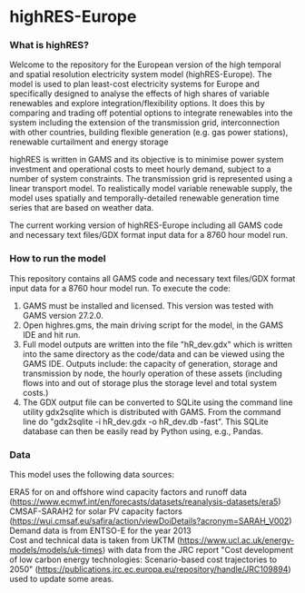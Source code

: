 # highRES-Europe

### **What is highRES**?

Welcome to the repository for the European version of the high temporal and spatial resolution electricity system model (highRES-Europe). The model is used to plan least-cost electricity systems for Europe and specifically designed to analyse the effects of high shares of variable renewables and explore integration/flexibility options. It does this by comparing and trading off potential options to integrate renewables into the system including the extension of the transmission grid, interconnection with other countries, building flexible generation (e.g. gas power stations), renewable curtailment and energy storage

highRES is written in GAMS and its objective is to minimise power system investment and operational costs to meet hourly demand, subject to a number of system constraints. The transmission grid is represented using a linear transport model. To realistically model variable renewable supply, the model uses spatially and temporally-detailed renewable generation time series that are based on weather data.

The current working version of highRES-Europe including all GAMS code and necessary text files/GDX format input data for a 8760 hour model run.

### **How to run the model**

This repository contains all GAMS code and necessary text files/GDX format input data for a 8760 hour model run. To execute the code:

1. GAMS must be installed and licensed. This version was tested with GAMS version 27.2.0.
2. Open highres.gms, the main driving script for the model, in the GAMS IDE and hit run.
3. Full model outputs are written into the file "hR_dev.gdx" which is written into the same directory as the code/data and can be viewed using the GAMS IDE. Outputs include: the capacity of generation, storage and transmission by node, the hourly operation of these assets (including flows into and out of storage plus the storage level and total system costs.)
4. The GDX output file can be converted to SQLite using the command line utility gdx2sqlite which is distributed with GAMS. From the command line do "gdx2sqlite -i hR_dev.gdx -o hR_dev.db -fast". This SQLite database can then be easily read by Python using, e.g., Pandas.

### **Data**

This model uses the following data sources:

ERA5 for on and offshore wind capacity factors and runoff data (https://www.ecmwf.int/en/forecasts/datasets/reanalysis-datasets/era5)  
CMSAF-SARAH2 for solar PV capacity factors (https://wui.cmsaf.eu/safira/action/viewDoiDetails?acronym=SARAH_V002)  
Demand data is from ENTSO-E for the year 2013  
Cost and technical data is taken from UKTM (https://www.ucl.ac.uk/energy-models/models/uk-times) with data from the JRC report "Cost development of low carbon energy technologies: Scenario-based cost trajectories to 2050" (https://publications.jrc.ec.europa.eu/repository/handle/JRC109894) used to update some areas. 
